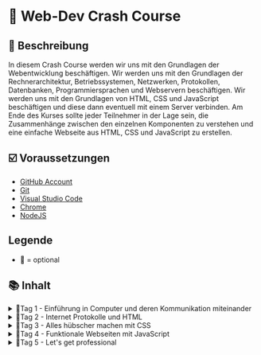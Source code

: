 # 🔮 Web-Dev Crash Course

## 📝 Beschreibung

In diesem Crash Course werden wir uns mit den Grundlagen der Webentwicklung beschäftigen. Wir werden uns mit den Grundlagen der Rechnerarchitektur, Betriebssystemen, Netzwerken, Protokollen, Datenbanken, Programmiersprachen und Webservern beschäftigen. Wir werden uns mit den Grundlagen von HTML, CSS und JavaScript beschäftigen und diese dann eventuell mit einem Server verbinden. Am Ende des Kurses sollte jeder Teilnehmer in der Lage sein, die Zusammenhänge zwischen den einzelnen Komponenten zu verstehen und eine einfache Webseite aus HTML, CSS und JavaScript zu erstellen.

## ☑️ Voraussetzungen

- [GitHub Account](https://github.com/join)
- [Git](https://git-scm.com/download/win)
- [Visual Studio Code](https://code.visualstudio.com/download)
- [Chrome](https://www.google.com/chrome/)
- [NodeJS](https://nodejs.org/en/download/)

## Legende

- 💫 = optional

## 📚 Inhalt

<details>
<summary> 🌅Tag 1 - Einführung in Computer und deren Kommunikation miteinander </summary>


[🚀 Zur Präsentation](https://inf166.github.io/course-web-dev/day-01.html)

## Einführung in die Rechnerarchitektur:

- Unterschied zwischen Hardware und Software
- HDD, SSD, RAM, CPU, GPU, Netzteil, Motherboard

## Crash Course - Betriebssysteme, Programme, Prozesse

### Betriebssystem:

- Prozess-, Betriebsmittelverwaltung
- Kernel
- Speicherverwaltung
- Filesystem
- Geräte Manager und Treiber
- Screen Daemon

### 💫 Unterschied zwischen einem Programm und einem Prozess:

- Threads
- Blick auf den Taskmanager

### 💫 Benutzer:

- Root
- Eigene

## 💫 OSI Schichtenmodell (Übertragung im Netz)

- Bitübertragungsschicht
- Sicherungsschicht
- Vermittlungsschicht
- Transportschicht
- Sitzungsschicht
- Datendarstellungsschicht
- Anwendungsschicht

## Routing (Subnetzmasken und Router vs Switch)

- Blick auf ipconf /ifconfig /ipconfig
- IP Adresse, Mac Adresse
- Von einem lokalen LAN Netzwerk zum Router
- Subnetzmasken und IPv4 und IPv6
- Domains und DNS

</details>


<details>
<summary> 🌅Tag 2 - Internet Protokolle und HTML </summary>


[🚀 Zur Präsentation](https://inf166.github.io/course-web-dev/day-02.html)

## Protokolle (HTTP, SSH, HTTPS, SSL)

- SSH Verbindungen
- FTP und SFTP
- HTTP
- HTTPS
- REST (GET, POST, ...) und Status Codes (404)
- HEADER und BODY in einem Request/Response
- SSL

## 💫 Microservices vs Monolithische Systeme

## HTML - Head (Meta Daten)

- html tags ( lang dir und item-type)
- meta tags
- style / link to stylesheet
- script
- title

## HTML - Body (Webseiten Markup)

- body
- h1 - hn
- p
- ul und li || ol
- a href und id
- img // source set
- div und tables
- form tags
- and more (article, header, footer, aside)
- semantic web

</details>


<details>
<summary> 🌅Tag 3 - Alles hübscher machen mit CSS </summary>


[🚀 Zur Präsentation](https://inf166.github.io/course-web-dev/day-03.html)

## CSS

- Tags, Classes, Ids, Attributes
- font-size, font-weight, font-style, line-height
- dvh, vh, vw, px, rem, em, %
- min-height, max-height, height ( and width)
- color, background-color, hex rgba
- transitions
- translate
- key-frames
- filter
- CAN I USE

## 💫 PreCompiler SCSS

- Verschachtelungen
- Selektoren
- Funktionen / Mixins

</details>


<details>
<summary> 🌅Tag 4 - Funktionale Webseiten mit JavaScript </summary>


[🚀 Zur Präsentation](https://inf166.github.io/course-web-dev/day-04.html)

## JavaScript

- Query Selector
- OnClick Event
- Funktionen
- Alert, Prompt, Confirm
- (Data Attribute)

## 💫 Crash Course - NPM: HTML, CSS, Javascript vereinigen

- Wie amazing ist Webpack, Grunt und Gulp

## 💫 Crash Course - Git

- Wie arbeiten Entwickler eigentlich organisiert und nachhaltig am selben Projekt

## 💫 APIs am Beispiel eines NodeJS Servers

- Einfache anfragen per Request und Response

</details>


<details>
<summary> 🌅Tag 5 - Let's get professional </summary>


[🚀 Zur Präsentation](https://inf166.github.io/course-web-dev/day-05.html)

## Datenbanken (SQL)

- Relationale Datenbanksystem
- Excel oder so :D

## 💫 Crash Course - Programmiersprachen

- Hardwarenahe Programmiersprachen
- Pointer
- Kompilierbare Sprachen und Skript Sprachen

## 💫 Crash Course - PHP

- if, for, while, switch case
- variablen, datentypen
- include / require
- input output
- OOP (Object oriented programming)
- Classes, Objects, Interfaces, Inheritance, Abstract Classes,
- References, Variables, Constants,
- Properties, Attributes, Parameters, Methods, Functions

## 💫 Server - NGINX vs Apache

- Was unterscheidet einen Server von normalen Computern
- Welche Aufgaben hat ein Server?
- Welche Server Strategien gibt es?
- Worin besteht der Unterschied zwischen NGINX und Apache

</details>
